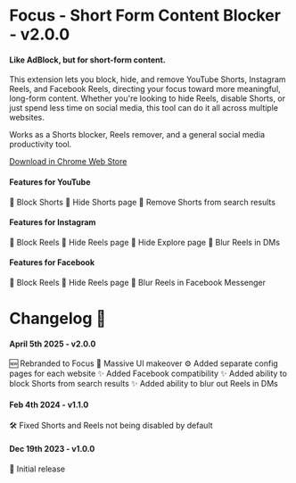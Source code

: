 # Focus - Short Form Content Blocker - v2.0.0
#### Like AdBlock, but for short-form content.
This extension lets you block, hide, and remove YouTube Shorts, Instagram Reels, and Facebook Reels, directing your focus toward more meaningful, long-form content. Whether you're looking to hide Reels, disable Shorts, or just spend less time on social media, this tool can do it all across multiple websites. 

Works as a Shorts blocker, Reels remover, and a general social media productivity tool.

[Download in Chrome Web Store](https://chromewebstore.google.com/detail/short-form-content-remova/bbobcnmcegmkheaimcepkmcmnaaomagn)

#### Features for YouTube
🚫 Block Shorts
🚫 Hide Shorts page
🚫 Remove Shorts from search results

#### Features for Instagram
🚫 Block Reels
🚫 Hide Reels page
🚫 Hide Explore page
🚫 Blur Reels in DMs

#### Features for Facebook
🚫 Block Reels
🚫 Hide Reels page
🚫 Blur Reels in Facebook Messenger

# Changelog 📣

#### April 5th 2025 - v2.0.0
🆕 Rebranded to Focus
🎨 Massive UI makeover
⚙️ Added separate config pages for each website
✨ Added Facebook compatibility
✨ Added ability to block Shorts from search results
✨ Added ability to blur out Reels in DMs

#### Feb 4th 2024 - v1.1.0
🛠️ Fixed Shorts and Reels not being disabled by default

#### Dec 19th 2023 - v1.0.0
👶 Initial release
